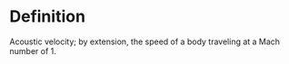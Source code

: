 # Definition

Acoustic velocity; by extension, the speed of a body traveling at a Mach
number of 1.

